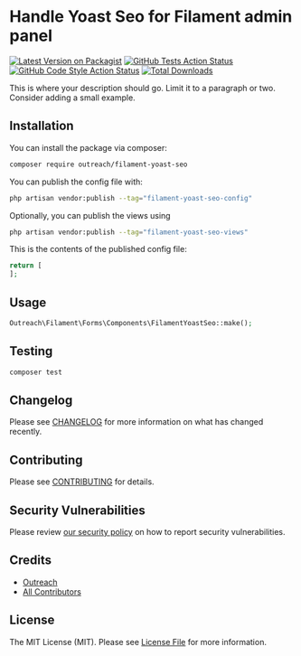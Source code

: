 # Handle Yoast Seo for Filament admin panel

[![Latest Version on Packagist](https://img.shields.io/packagist/v/outreach/filament-yoast-seo.svg?style=flat-square)](https://packagist.org/packages/outreach/filament-yoast-seo)
[![GitHub Tests Action Status](https://img.shields.io/github/actions/workflow/status/outreach/filament-yoast-seo/run-tests.yml?branch=main&label=tests&style=flat-square)](https://github.com/outreach/filament-yoast-seo/actions?query=workflow%3Arun-tests+branch%3Amain)
[![GitHub Code Style Action Status](https://img.shields.io/github/actions/workflow/status/outreach/filament-yoast-seo/fix-php-code-styling.yml?branch=main&label=code%20style&style=flat-square)](https://github.com/outreach/filament-yoast-seo/actions?query=workflow%3A"Fix+PHP+code+styling"+branch%3Amain)
[![Total Downloads](https://img.shields.io/packagist/dt/outreach/filament-yoast-seo.svg?style=flat-square)](https://packagist.org/packages/outreach/filament-yoast-seo)



This is where your description should go. Limit it to a paragraph or two. Consider adding a small example.

## Installation

You can install the package via composer:

```bash
composer require outreach/filament-yoast-seo
```

You can publish the config file with:

```bash
php artisan vendor:publish --tag="filament-yoast-seo-config"
```

Optionally, you can publish the views using

```bash
php artisan vendor:publish --tag="filament-yoast-seo-views"
```

This is the contents of the published config file:

```php
return [
];
```

## Usage

```php
Outreach\Filament\Forms\Components\FilamentYoastSeo::make();
```

## Testing

```bash
composer test
```

## Changelog

Please see [CHANGELOG](CHANGELOG.md) for more information on what has changed recently.

## Contributing

Please see [CONTRIBUTING](.github/CONTRIBUTING.md) for details.

## Security Vulnerabilities

Please review [our security policy](../../security/policy) on how to report security vulnerabilities.

## Credits

- [Outreach](https://github.com/ksquaredcoding)
- [All Contributors](../../contributors)

## License

The MIT License (MIT). Please see [License File](LICENSE.md) for more information.
